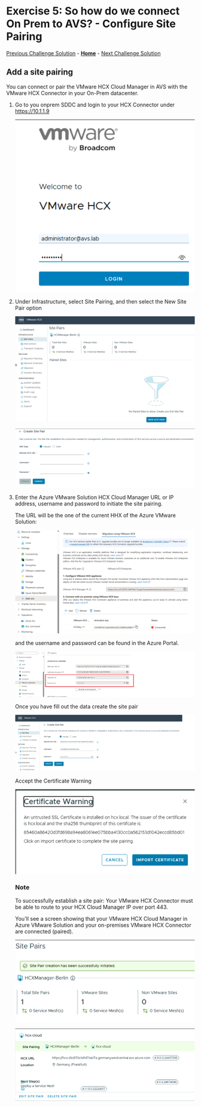 # Exercise 5: So how do we connect On Prem to AVS? - Configure Site Pairing

[Previous Challenge Solution](./04-HCX-Manager-Appliance.md) - **[Home](../Readme.md)** - [Next Challenge Solution](./06-HCX-Network-Profiles.md)

## Add a site pairing
You can connect or pair the VMware HCX Cloud Manager in AVS with the VMware HCX Connector in your On-Prem datacenter.

1.	Go to you onprem SDDC and login to your HCX Connector under https://10.1.1.9 

    ![](./Images/05-HCX-Site-Pair/HCX_Sitepair7.png)

2.	Under Infrastructure, select Site Pairing, and then select the New Site Pair option

    ![](./Images/05-HCX-Site-Pair/HCX_Sitepair8.png)

    ![](./Images/05-HCX-Site-Pair/HCX_Sitepair9.png)

3.	Enter the Azure VMware Solution HCX Cloud Manager URL or IP address, username and password to initiate the site pairing. 

    The URL will be the one of the current HHX of the Azure VMware Solution:

    ![](./Images/05-HCX-Site-Pair/HCX_Sitepair10.png)

    and the username and password can be found in the Azure Portal.

    ![](./Images/05-HCX-Site-Pair/HCX_Sitepair11.png)

    Once you have fill out the data create the site pair

    ![](./Images/05-HCX-Site-Pair/HCX_Sitepair12.png)

    Accept the Certificate Warning
    
    ![](./Images/05-HCX-Site-Pair/HCX_Sitepair13.png)

     ### Note

    To successfully establish a site pair:
    Your VMware HCX Connector must be able to route to your HCX Cloud Manager IP over port 443.

    You'll see a screen showing that your VMware HCX Cloud Manager in Azure VMware Solution and your on-premises VMware HCX Connector are connected (paired).

    ![](./Images/05-HCX-Site-Pair/HCX_Sitepair14.png)

    ![](./Images/05-HCX-Site-Pair/HCX_Sitepair15.png)